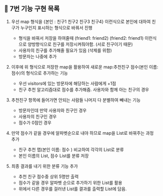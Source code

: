 ## 🚀 7번 기능 구현 목록

1. 우선 map 형식을 {본인 : 친구1 친구2 친구3 친구4} 이런식으로 본인에 대하여 친구가 누구인지 표시하는 형식으로 바꿔서 진행
    - 형식을 바꿔서 저장을 하여줄때 (friend1: friend2) (friend2: friend1) 이런식으로 양방향식으로 친구를 저장시켜줘야함. (서로 친구이기 때문) 
    - 사용자의 친구를 추가해줄 필요가 있음 (삭제를 위함)
    - 방문자는 나중에 추가
2. 이후에 위 형식으로 저장한 map을 활용하여 새로운 map:추천친구 점수(본인 이름: 점수)의 형식으로 추가하는 기능
    - 우선 visitors에 있는 방문자에 해당하는 사람에게 +1점
    - 친구 추천 알고리즘대로 점수를 추가해줌. 사용자와 함께 아는 친구의 경우 

3. 추천친구 항목에 들어가면 안되는 사람들 나머지 다 분별하여 빼내는 기능
    - 방문자인데 만약 사용자와 친구인 경우
    - 사용자의 친구인 경우
    - 점수가 0점인 경우
   
4. 만약 점수가 같을 경우에 알파벳순으로 내야 하므로 map을 List로 바꿔주는 과정 추가
    - 친구 추천 맵(본인 이름: 점수 ) 비교하여 각각의 List로 분류
    - 본인 이름의 List, 점수 List를 분류 저장
5. 최종 결과를 내기 위한 분류 기능 추가
    - 추천 친구 점수중 상위 5명만 출력
    - 점수가 같을 경우 알파벳 순으로 추가하기 위한 List를 활용
    - 위에서 다른 경우를 걸러낸 List를 결과를 출력할 List에 담음.

    